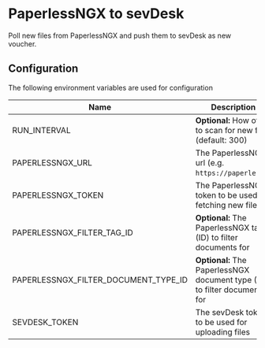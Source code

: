 # PaperlessNGX to sevDesk

Poll new files from PaperlessNGX and push them to sevDesk as new voucher.

## Configuration

The following environment variables are used for configuration

| Name                                 | Description                                                               |
|--------------------------------------|---------------------------------------------------------------------------|
| RUN_INTERVAL                         | **Optional:** How often to scan for new files (default: 300)              |
| PAPERLESSNGX_URL                     | The PaperlessNGX url (e.g. `https://paperle.ss`)                          |
| PAPERLESSNGX_TOKEN                   | The PaperlessNGX token to be used for fetching new files                  |
| PAPERLESSNGX_FILTER_TAG_ID           | **Optional:** The PaperlessNGX tag (ID) to filter documents for           |
| PAPERLESSNGX_FILTER_DOCUMENT_TYPE_ID | **Optional:** The PaperlessNGX document type (ID) to filter documents for |
| SEVDESK_TOKEN                        | The sevDesk token to be used for uploading files                          |
